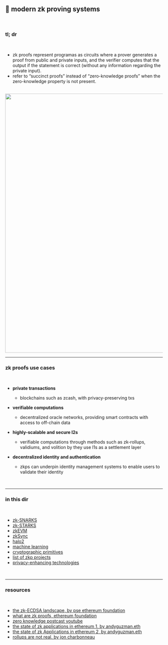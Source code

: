## 💎 modern zk proving systems

<br>

### tl; dr

<br>

* zk proofs represent programas as circuits where a prover generates a proof from public and private inputs, and the verifier computes that the output if the statement is correct (without any information regarding the private input).
* refer to “succinct proofs” instead of “zero-knowledge proofs” when the zero-knowledge property is not present.

<br>

<img width="829" src="https://user-images.githubusercontent.com/1130416/232964885-91475b23-6457-4710-a4e8-ccd41e7b7a78.png">


<br>

----

### zk proofs use cases

<br>

* **private transactions**
  - blockchains such as zcash, with privacy-preserving txs
  
* **verifiable computations**
  - decentralized oracle networks, providing smart contracts with access to off-chain data
  
* **highly-scalable and secure l2s**
  - verifiable computations through methods such as zk-rollups, validiums, and volition by they use l1s as a settlement layer
  
* **decentralized identity and authentication**
  - zkps can underpin identity management systems to enable users to validate their identity

<br>

---

### in this dir

<br>

* [zk-SNARKS](zkSNARKS.md)
* [zk-STARKS](zkSTARKS.md)
* [zkEVM](zkEVM.md)
* [zkSync](zkSync.md)
* [halo2](halo2.md)
* [machine learning](ml.md)
* [cryptographic primitives](primitives.md)
* [list of zkp projects](zkp_projects.md)
* [privacy-enhancing technologies](privacy_enhancing_technologies.md)


<br>

---

### resources

<br>


* [the zk-ECDSA landscape, by pse ethereum foundation](https://mirror.xyz/privacy-scaling-explorations.eth/djxf2g9VzUcss1e-gWIL2DSRD4stWggtTOcgsv1RlxY)
* [what are zk proofs, ethereum foundation](https://ethereum.org/en/zero-knowledge-proofs/)
* [zero knowledge postcast youtube](https://www.youtube.com/@zeroknowledgefm)
* [the state of zk applications in ethereum 1, by andyguzman.eth](https://mirror.xyz/andyguzman.eth/p4nNk7Rr-2i-uZDO_lTHJEWtNv3nYt2N2z3Cwly8RHc)
* [the state of zk Applications in ethereum 2, by andyguzman.eth](https://mirror.xyz/andyguzman.eth/ZZRLBlx2KjlNnQ84v1doMKg_8QO-XRjYxFfT1Fm_ZDw)
* [rollups are not real, by jon charbonneau](https://joncharbonneau.substack.com/p/rollups-arent-real)



<br>

